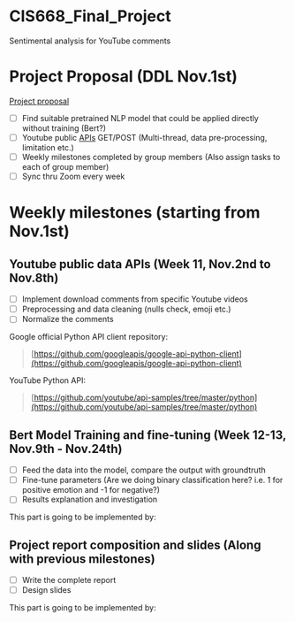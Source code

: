 # CIS668_Final_Project
Sentimental analysis for YouTube comments

# Project Proposal (DDL Nov.1st)
[Project proposal](https://www.overleaf.com/project/5f78874f228fa60001a8f4f0)
- [ ] Find suitable pretrained NLP model that could be applied directly without training (Bert?)
- [ ] Youtube public [APIs](https://developers.google.com/youtube/v3/docs/search/list) GET/POST (Multi-thread, data pre-processing, limitation etc.)
- [ ] Weekly milestones completed by group members (Also assign tasks to each of group member)
- [ ] Sync thru Zoom every week

# Weekly milestones (starting from Nov.1st)

## Youtube public data APIs (Week 11, Nov.2nd to Nov.8th)
- [ ] Implement download comments from specific Youtube videos
- [ ] Preprocessing and data cleaning (nulls check, emoji etc.)
- [ ] Normalize the comments

Google official Python API client repository:
> [https://github.com/googleapis/google-api-python-client](https://github.com/googleapis/google-api-python-client)

YouTube Python API:
> [https://github.com/youtube/api-samples/tree/master/python](https://github.com/youtube/api-samples/tree/master/python)

## Bert Model Training and fine-tuning (Week 12-13, Nov.9th - Nov.24th)
- [ ] Feed the data into the model, compare the output with groundtruth
- [ ] Fine-tune parameters (Are we doing binary classification here? i.e. 1 for positive emotion and -1 for negative?)
- [ ] Results explanation and investigation

This part is going to be implemented by: 

## Project report composition and slides (Along with previous milestones)
- [ ] Write the complete report
- [ ] Design slides

This part is going to be implemented by: 

